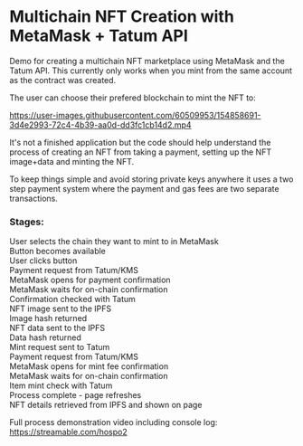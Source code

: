 # Multichain NFT Creation with MetaMask + Tatum API
Demo for creating a multichain NFT marketplace using MetaMask and the Tatum API. This currently only works when you mint from the same account as the contract was created.

The user can choose their prefered blockchain to mint the NFT to:

https://user-images.githubusercontent.com/60509953/154858691-3d4e2993-72c4-4b39-aa0d-dd3fc1cb14d2.mp4


It's not a finished application but the code should help understand the process of creating an NFT from taking a payment, setting up the NFT image+data and minting the NFT.

To keep things simple and avoid storing private keys anywhere it uses a two step payment system where the payment and gas fees are two separate transactions.

### Stages:
User selects the chain they want to mint to in MetaMask  
Button becomes available  
User clicks button  
Payment request from Tatum/KMS  
MetaMask opens for payment confirmation  
MetaMask waits for on-chain confirmation  
Confirmation checked with Tatum  
NFT image sent to the IPFS  
Image hash returned  
NFT data sent to the IPFS  
Data hash returned  
Mint request sent to Tatum  
Payment request from Tatum/KMS  
MetaMask opens for mint fee confirmation  
MetaMask waits for on-chain confirmation  
Item mint check with Tatum  
Process complete - page refreshes  
NFT details retrieved from IPFS and shown on page  


Full process demonstration video including console log: https://streamable.com/hospo2 
